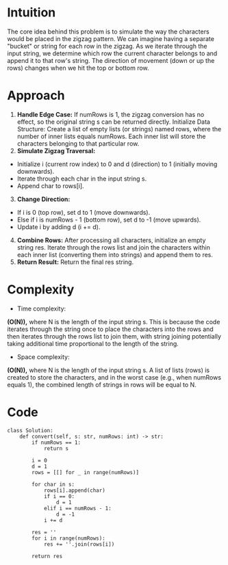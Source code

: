 # Intuition
<!-- Describe your first thoughts on how to solve this problem. -->
The core idea behind this problem is to simulate the way the characters would be placed in the zigzag pattern. We can imagine having a separate "bucket" or string for each row in the zigzag. As we iterate through the input string, we determine which row the current character belongs to and append it to that row's string. The direction of movement (down or up the rows) changes when we hit the top or bottom row.

# Approach
<!-- Describe your approach to solving the problem. -->
1. **Handle Edge Case:** If numRows is 1, the zigzag conversion has no effect, so the original string s can be returned directly.
Initialize Data Structure: Create a list of empty lists (or strings) named rows, where the number of inner lists equals numRows. Each inner list will store the characters belonging to that particular row.
2. **Simulate Zigzag Traversal:**
- Initialize i (current row index) to 0 and d (direction) to 1 (initially moving downwards).
- Iterate through each char in the input string s.
- Append char to rows[i].
3. **Change Direction:**
- If i is 0 (top row), set d to 1 (move downwards).
- Else if i is numRows - 1 (bottom row), set d to -1 (move upwards).
- Update i by adding d (i += d).
4. **Combine Rows:** After processing all characters, initialize an empty string res. Iterate through the rows list and join the characters within each inner list (converting them into strings) and append them to res.
5. **Return Result:** Return the final res string.

# Complexity
- Time complexity:
<!-- Add your time complexity here, e.g. $$O(n)$$ -->
**\(O(N)\),** where N is the length of the input string s. This is because the code iterates through the string once to place the characters into the rows and then iterates through the rows list to join them, with string joining potentially taking additional time proportional to the length of the string.

- Space complexity:
<!-- Add your space complexity here, e.g. $$O(n)$$ -->
**\(O(N)\),** where N is the length of the input string s. A list of lists (rows) is created to store the characters, and in the worst case (e.g., when numRows equals 1), the combined length of strings in rows will be equal to N.

# Code
```python3 []
class Solution:
    def convert(self, s: str, numRows: int) -> str:
        if numRows == 1:
            return s
        
        i = 0
        d = 1
        rows = [[] for _ in range(numRows)]

        for char in s:
            rows[i].append(char)
            if i == 0:
                d = 1
            elif i == numRows - 1:
                d = -1
            i += d
        
        res = ''
        for i in range(numRows):
            res += ''.join(rows[i])

        return res
```

